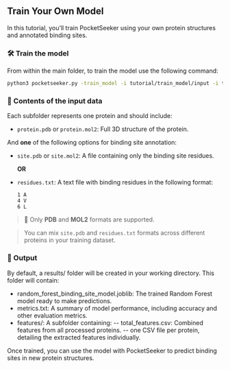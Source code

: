 ## Train Your Own Model

In this tutorial, you’ll train PocketSeeker using your own protein structures and annotated binding sites.

### 🛠️ Train the model

From within the main folder, to train the model use the following command:

```bash
python3 pocketseeker.py -train_model -i tutorial/train_model/input -i tutorial/train_model/results
```

### 📁 Contents of the input data

Each subfolder represents one protein and should include:

- `protein.pdb` or `protein.mol2`: Full 3D structure of the protein.

And **one** of the following options for binding site annotation:

- `site.pdb` or `site.mol2`: A file containing only the binding site residues.
  
  **OR**

- `residues.txt`: A text file with binding residues in the following format:

  ```
  1	A
  4	V
  6	L
  ```

> 📌 Only **PDB** and **MOL2** formats are supported.

> You can mix `site.pdb` and `residues.txt` formats across different proteins in your training dataset.



### 📂 Output

By default, a results/ folder will be created in your working directory. This folder will contain:
- random_forest_binding_site_model.joblib: The trained Random Forest model ready to make predictions.
- metrics.txt: A summary of model performance, including accuracy and other evaluation metrics.
- features/: A subfolder containing:
    -- total_features.csv: Combined features from all processed proteins.
    -- one CSV file per protein, detailing the extracted features individually.

Once trained, you can use the model with PocketSeeker to predict binding sites in new protein structures.
